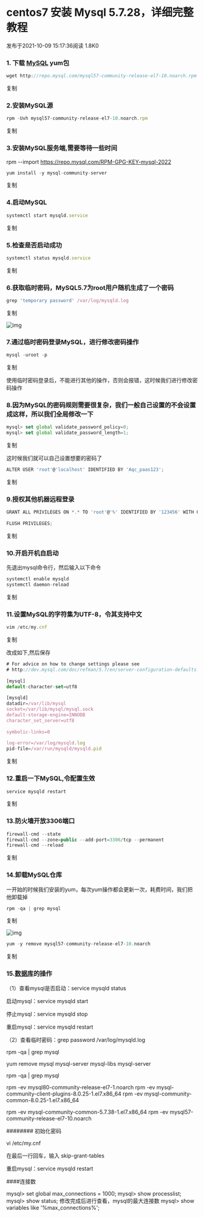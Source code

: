 # centos7 安装 Mysql 5.7.28，详细完整教程

发布于2021-10-09 15:17:36阅读 1.8K0

### 1. 下载 [MySQL](https://cloud.tencent.com/product/cdb?from=10680) yum包

```javascript
wget http://repo.mysql.com/mysql57-community-release-el7-10.noarch.rpm
```

复制

###  2.安装MySQL源

```javascript
rpm -Uvh mysql57-community-release-el7-10.noarch.rpm
```

复制

### 3.安装MySQL服务端,需要等待一些时间

rpm --import https://repo.mysql.com/RPM-GPG-KEY-mysql-2022

```javascript
yum install -y mysql-community-server
```

复制

### 4.启动MySQL

```javascript
systemctl start mysqld.service
```

复制

### 5.检查是否启动成功

```javascript
systemctl status mysqld.service
```

复制

### 6.获取临时密码，MySQL5.7为root用户随机生成了一个密码

```javascript
grep 'temporary password' /var/log/mysqld.log 
```

复制

![img](https://ask.qcloudimg.com/http-save/yehe-1159019/fd9d5d73d1a67a153f727dd860420f03.png?imageView2/2/w/1620)

### 7.通过临时密码登录MySQL，进行修改密码操作

```javascript
mysql -uroot -p
```

复制

使用临时密码登录后，不能进行其他的操作，否则会报错，这时候我们进行修改密码操作

### 8.因为MySQL的密码规则需要很复杂，我们一般自己设置的不会设置成这样，所以我们全局修改一下

```javascript
mysql> set global validate_password_policy=0;
mysql> set global validate_password_length=1;
```

复制

这时候我们就可以自己设置想要的密码了

```javascript
ALTER USER 'root'@'localhost' IDENTIFIED BY 'Aqc_paas123';
```

复制

### 9.授权其他机器远程登录

```javascript
GRANT ALL PRIVILEGES ON *.* TO 'root'@'%' IDENTIFIED BY '123456' WITH GRANT OPTION;
 
FLUSH PRIVILEGES;
```

复制

### 10.开启开机自启动

先退出mysql命令行，然后输入以下命令

```javascript
systemctl enable mysqld
systemctl daemon-reload
```

复制

### 11.设置MySQL的字符集为UTF-8，令其支持中文

```javascript
vim /etc/my.cnf
```

复制

改成如下,然后保存

```javascript
# For advice on how to change settings please see
# http://dev.mysql.com/doc/refman/5.7/en/server-configuration-defaults.html
 
[mysql]
default-character-set=utf8
 
[mysqld]
datadir=/var/lib/mysql
socket=/var/lib/mysql/mysql.sock
default-storage-engine=INNODB
character_set_server=utf8
 
symbolic-links=0
 
log-error=/var/log/mysqld.log
pid-file=/var/run/mysqld/mysqld.pid
```

复制

### 12.重启一下MySQL,令配置生效

```javascript
service mysqld restart
```

复制

### 13.防火墙开放3306端口

```javascript
firewall-cmd --state
firewall-cmd --zone=public --add-port=3306/tcp --permanent
firewall-cmd --reload
```

复制

### 14.卸载MySQL仓库

一开始的时候我们安装的yum，每次yum操作都会更新一次，耗费时间，我们把他卸载掉

```javascript
rpm -qa | grep mysql
```

复制

![img](https://ask.qcloudimg.com/http-save/yehe-1159019/43d2cecaf465780dd891cf6dbda1bd8d.png?imageView2/2/w/1620)

```javascript
yum -y remove mysql57-community-release-el7-10.noarch
```

复制

### 15.[数据库](https://cloud.tencent.com/solution/database?from=10680)的操作

（1）查看mysql是否启动：service mysqld status

启动mysql：service mysqld start

停止mysql：service mysqld stop

重启mysql：service mysqld restart

（2）查看临时密码：grep password /var/log/mysqld.log



rpm -qa |  grep mysql

yum remove mysql mysql-server mysql-libs mysql-server

rpm -qa | grep mysql

rpm -ev mysql80-community-release-el7-1.noarch
rpm -ev mysql-community-client-plugins-8.0.25-1.el7.x86_64
rpm -ev mysql-community-common-8.0.25-1.el7.x86_64

rpm -ev mysql-community-common-5.7.38-1.el7.x86_64
rpm -ev mysql57-community-release-el7-10.noarch



######## 初始化密码

vi /etc/my.cnf

在最后一行回车，输入 skip-grant-tables

重启mysql：service mysqld restart



####连接数

mysql> set global max_connections = 1000;
mysql> show processlist;
mysql> show status;
修改完成后进行查看，mysql的最大连接数
mysql> show variables like '%max_connections%';